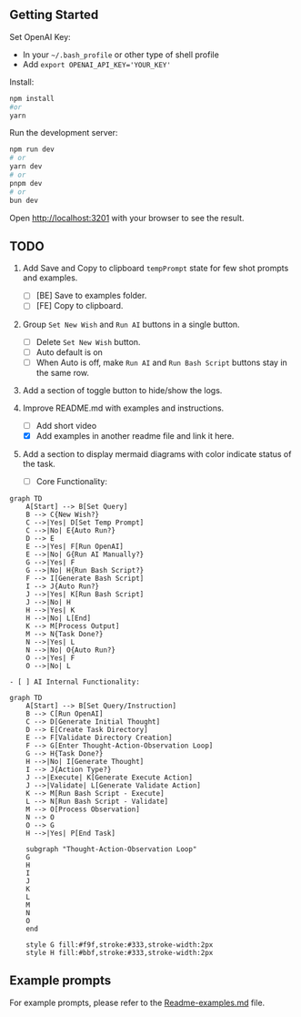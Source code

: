 ## Getting Started

Set OpenAI Key:

- In your `~/.bash_profile` or other type of shell profile
- Add `export OPENAI_API_KEY='YOUR_KEY'`

Install:

```bash
npm install
#or
yarn
```

Run the development server:

```bash
npm run dev
# or
yarn dev
# or
pnpm dev
# or
bun dev
```

Open [http://localhost:3201](http://localhost:3201) with your browser to see the result.

## TODO

1. Add Save and Copy to clipboard `tempPrompt` state for few shot prompts and examples.

   - [ ] [BE] Save to examples folder.
   - [ ] [FE] Copy to clipboard.

2. Group `Set New Wish` and `Run AI` buttons in a single button.
   - [ ] Delete `Set New Wish` button.
   - [ ] Auto default is on
   - [ ] When Auto is off, make `Run AI` and `Run Bash Script` buttons stay in the same row.
3. Add a section of toggle button to hide/show the logs.
4. Improve README.md with examples and instructions.
   - [ ] Add short video
   - [x] Add examples in another readme file and link it here.
5. Add a section to display mermaid diagrams with color indicate status of the task.
   - [ ] Core Functionality:

```mermaid
graph TD
    A[Start] --> B[Set Query]
    B --> C{New Wish?}
    C -->|Yes| D[Set Temp Prompt]
    C -->|No| E{Auto Run?}
    D --> E
    E -->|Yes| F[Run OpenAI]
    E -->|No| G{Run AI Manually?}
    G -->|Yes| F
    G -->|No| H{Run Bash Script?}
    F --> I[Generate Bash Script]
    I --> J{Auto Run?}
    J -->|Yes| K[Run Bash Script]
    J -->|No| H
    H -->|Yes| K
    H -->|No| L[End]
    K --> M[Process Output]
    M --> N{Task Done?}
    N -->|Yes| L
    N -->|No| O{Auto Run?}
    O -->|Yes| F
    O -->|No| L
```

    - [ ] AI Internal Functionality:

```mermaid
graph TD
    A[Start] --> B[Set Query/Instruction]
    B --> C[Run OpenAI]
    C --> D[Generate Initial Thought]
    D --> E[Create Task Directory]
    E --> F[Validate Directory Creation]
    F --> G[Enter Thought-Action-Observation Loop]
    G --> H{Task Done?}
    H -->|No| I[Generate Thought]
    I --> J{Action Type?}
    J -->|Execute| K[Generate Execute Action]
    J -->|Validate| L[Generate Validate Action]
    K --> M[Run Bash Script - Execute]
    L --> N[Run Bash Script - Validate]
    M --> O[Process Observation]
    N --> O
    O --> G
    H -->|Yes| P[End Task]

    subgraph "Thought-Action-Observation Loop"
    G
    H
    I
    J
    K
    L
    M
    N
    O
    end

    style G fill:#f9f,stroke:#333,stroke-width:2px
    style H fill:#bbf,stroke:#333,stroke-width:2px
```

## Example prompts

For example prompts, please refer to the [Readme-examples.md](Readme-examples.md) file.
